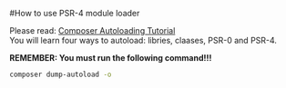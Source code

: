 #How to use PSR-4 module loader

Please read: [Composer Autoloading Tutorial](http://vegibit.com/composer-autoloading-tutorial/)  
You will learn four ways to autoload: libries, claases, PSR-0 and PSR-4.

**REMEMBER: You must run the following command!!!**

```bash
composer dump-autoload -o
```